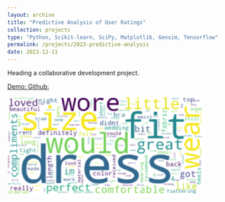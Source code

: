 ```yaml
---
layout: archive
title: "Predictive Analysis of User Ratings"
collection: projects
type: "Python, Scikit-learn, SciPy, Matplotlib, Gensim, Tensorflow"
permalink: /projects/2023-predictive-analysis
date: 2023-12-11
---
```

Heading a collaborative development project.


<!-- citation and icon code -->
<p> 
<a href="https://github.com/ahvuong/Predictive_Analysis_of_User_Ratings/blob/main/CSE158RFA23_Assignment2_Report.pdf">Demo:  <i class="fab fa fa-file-pdf-o" aria-hidden="true"></i></a>   
<a href="https://github.com/ahvuong/Predictive_Analysis_of_User_Ratings">Github: <i class="fab fa-fw fa-github zoom" aria-hidden="true"></i></a>
</p>

![homepage](../images/predictive_analysis.png)
